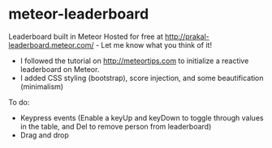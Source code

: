 # meteor-leaderboard
Leaderboard built in Meteor
Hosted for free at http://prakal-leaderboard.meteor.com/ - Let me know what you think of it!

- I followed the tutorial on http://meteortips.com to initialize a reactive leaderboard on Meteor.
- I added CSS styling (bootstrap), score injection, and some beautification (minimalism)

To do:
- Keypress events (Enable a keyUp and keyDown to toggle through values in the table, and Del to remove person from leaderboard)
- Drag and drop
